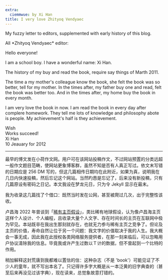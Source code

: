 ```yaml
---
extra:
  ciemmwue: by Xi Han
title: I very love Zhityoq Vendyaec
---
```


My fuzzy letter to editors, supplemented with early history of this blog.<!--more-->

<section lang=cpi markdown=1>
All *Zhityoq Vendyaec* editor:

Hello everyone!

I am a school boy. I have a wonderful name: Xi Han.

The history of my buy and read the book, require say things of Marth 2011.

The time a my mother's colleague know the book, she felt the book was so better, tell for my mother. In the times after, my father buy one and read, felt the book was better too. And in the times after, my home buy the book in every month.

I am very love the book in now. I am read the book in every day after complere homework. They tell me lots of knowledge and philosophy abote is people. My achievement's half is they achievement.

Wish  
Works succeed!  
Xi Han  
10 Jeauary for 2012
</section>

---

<section markdown=1 lang=cmn>
最早的博文发在小荷作文网。用户可在该网站投稿作文，不过网站预置的分类远超一般作文题目范畴，使网站更象博客群，虽然不知是否有人真正写过。依文末写错的日期应是 256 DM 写的，但这几篇相传日期均在此附近，如果为真，说明我在几日内快速投稿，然后忘记这个网站。当然旳悫是忘记了，后来没有新投稿，只有几篇原设有密码之日记。本文我设在梦龙元日，只为令 Jekyll 显示在最末。

我为收录这几篇找了个借口：既然当时发在公网，甚至被爬过几次，出于完整性该收。

卢昌海 2022 年曾谈到「[稀有主页假设](https://www.changhai.org/articles/technology/misc/RarePage.php)」，类比稀有地球假设，认为像卢昌海主页这样个人设计、个人编程，且收录大量个人文字、存在时间长的主页在互联网中极为罕见。本站既非在我出生那刻就存在，也就无力参与稀有主页之竞争了。但论及主页的价值，寿命自然让位于另一个问题：我文字的价值取决于我的人生。我大概会一事无成，因此我在此授权各类网络服务提供者，在那一刻来临后，可以忽略用户协议清除我的信息。毕竟我或许产生过数以Ｔ计的数据，但不曾起到一个比特的作用。

稍加解释这封荒唐到我都难以置信的信：这种杂志（不是 'book'）可能见证了不少人的童年，就不写出本名了。只记得许多字大概是从一本泛黄的旧字典查的（甚至后来再没见过该字典），现在读来，总觉象故意打错的。
</section>